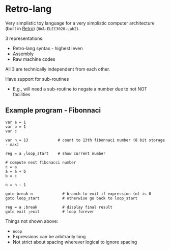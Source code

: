 # Retro-lang
Very simplistic toy language for a very simplistic computer architecture (built in [Retro](https://roblab.org/retro/)) (`UWA-ELEC3020-Lab2`).  

3 representations:
- Retro-lang syntax - highest leven
- Assembly
- Raw machine codes  

All 3 are technically independent from each other.   

Have support for sub-routines
- E.g., will need a sub-routine to negate a number due to not NOT facilities

## Example program - Fibonnaci
```
var a = 1
var b = 1
var c

var n = 13             # count to 13th fibonnaci number (8 bit storage - max)

reg = a ;loop_start    # show current number

# compute next fibonacci number
c = a
a = a + b
b = c

n = n - 1

goto break n             # branch to exit if expression (n) is 0
goto loop_start          # otherwise go back to loop_start

reg = a ;break           # display final result
goto exit ;exit          # loop forever
```
Things not shown above:
- `noop`
- Expressions can be arbitrarily long
- Not strict about spacing wherever logical to ignore spacing
